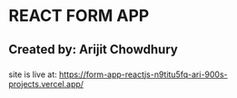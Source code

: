 # REACT FORM APP

## Created by: Arijit Chowdhury

###

site is live at: https://form-app-reactjs-n9titu5fq-ari-900s-projects.vercel.app/